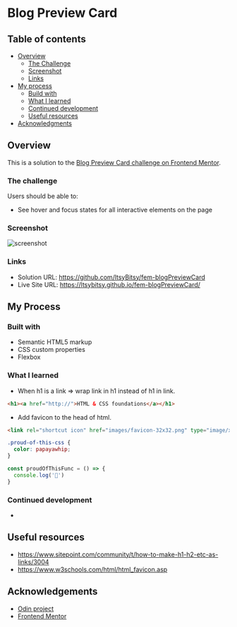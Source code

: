 # Blog Preview Card

## Table of contents

- [Overview](#overview)
  - [The Challenge](#the-challenge)
  - [Screenshot](#screenshot)
  - [Links](#links)
- [My process](#my-process)
  - [Build with](#built-with)
  - [What I learned](#what-i-learned)
  - [Continued development](#continued-development)
  - [Useful resources](#useful-resources)
- [Acknowledgments](#acknowledgements)
  
## Overview

This is a solution to the [Blog Preview Card challenge on Frontend Mentor](https://www.frontendmentor.io/challenges/blog-preview-card-ckPaj01IcS).

### The challenge

Users should be able to:
- See hover and focus states for all interactive elements on the page

### Screenshot

![screenshot](https://github.com/ltsyBitsy/fem-blogPreviewCard/blob/main/images/screenshot.jpg)

### Links

* Solution URL: https://github.com/ltsyBitsy/fem-blogPreviewCard
* Live Site URL: https://ltsybitsy.github.io/fem-blogPreviewCard/

## My Process

### Built with

  * Semantic HTML5 markup
  * CSS custom properties
  * Flexbox

### What I learned

* When h1 is a link => wrap link in h1 instead of h1 in link.
```html
<h1><a href="http://">HTML & CSS foundations</a></h1>
```
* Add favicon to the head of html.
```html
<link rel="shortcut icon" href="images/favicon-32x32.png" type="image/x-icon">
```
```css
.proud-of-this-css {
  color: papayawhip;
}
```
```js
const proudOfThisFunc = () => {
  console.log('🎉')
}
```

### Continued development

 *

## Useful resources

* https://www.sitepoint.com/community/t/how-to-make-h1-h2-etc-as-links/3004
* https://www.w3schools.com/html/html_favicon.asp

## Acknowledgements

* [Odin project](https://www.theodinproject.com/)
* [Frontend Mentor](https://www.frontendmentor.io/home)